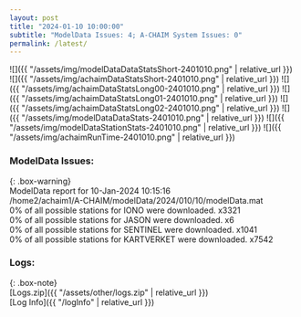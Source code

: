 ```yaml
---
layout: post
title: "2024-01-10 10:00:00"
subtitle: "ModelData Issues: 4; A-CHAIM System Issues: 0"
permalink: /latest/
---
```


![]({{ "/assets/img/modelDataDataStatsShort-2401010.png" | relative_url }})
![]({{ "/assets/img/achaimDataStatsShort-2401010.png" | relative_url }})
![]({{ "/assets/img/achaimDataStatsLong00-2401010.png" | relative_url }})
![]({{ "/assets/img/achaimDataStatsLong01-2401010.png" | relative_url }})
![]({{ "/assets/img/achaimDataStatsLong02-2401010.png" | relative_url }})
![]({{ "/assets/img/modelDataDataStats-2401010.png" | relative_url }})
![]({{ "/assets/img/modelDataStationStats-2401010.png" | relative_url }})
![]({{ "/assets/img/achaimRunTime-2401010.png" | relative_url }})


### ModelData Issues:  
  
{: .box-warning}  
 ModelData report for 10-Jan-2024 10:15:16   
 /home2/achaim1/A-CHAIM/modelData/2024/010/10/modelData.mat   
 0% of all possible stations for IONO were downloaded. x3321   
 0% of all possible stations for JASON were downloaded. x6   
 0% of all possible stations for SENTINEL were downloaded. x1041   
 0% of all possible stations for KARTVERKET were downloaded. x7542   
  


### Logs:  
  
{: .box-note}  
[Logs.zip]({{ "/assets/other/logs.zip" | relative_url }})  
[Log Info]({{ "/logInfo" | relative_url }})  

